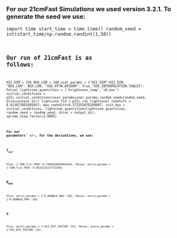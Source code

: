 ### For our 21cmFast Simulations we used version 3.2.1. To generate the seed we use:
<code>import time
start_time = time.time()
random_seed = int(start_time/np.random.randint(1,50))<code>
## Our run of 21cmFast is as follows:
<code>HII_DIM = 256
BOX_LEN = 140
user_params = {"HII_DIM":HII_DIM, "BOX_LEN": BOX_LEN, "USE_FFTW_WISDOM": True,"USE_INTERPOLATION_TABLES": False}
lightcone_quantities = ('brightness_temp','xH_box')
initial_conditions = p21c.initial_conditions(user_params=user_params,random_seed=random_seed, direc=output_dir)
lightcone_fid = p21c.run_lightcone(
    redshift = 8.813873961895457,
    max_redshift=9.372252076209087,
    init_box = initial_conditions,
    lightcone_quantities=lightcone_quantities,
    random_seed = random_seed,
    direc = output_dir,
    zprime_step_factor=1.0005)<code>
    
### For our parameters' +/-, for the derivatives, we use:
### $T_{vir}$
Plus: {'ION_Tvir_MIN':4.740362689494244}, Minus: astro_params = {'ION_Tvir_MIN':4.653212513775344}
### $R_{max}$
Plus: astro_params = {'R_BUBBLE_MAX':20}, Minus: astro_params = {'R_BUBBLE_MAX':10}
### $\eta$
Plus: astro_params = {'HII_EFF_FACTOR':35}, Minus: astro_params = {'HII_EFF_FACTOR':25}
